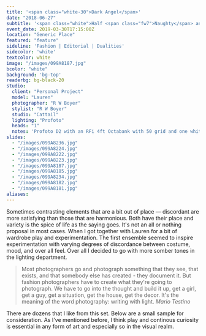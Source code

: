 ```yaml
---
title: '<span class="white-30">Dark Angel</span>'
date: "2018-06-27"
subtitle: '<span class="white">Half <span class="fw7">Naughty</span> and half nice.</span>'
event_date: 2019-03-30T17:15:00Z
location: "Generic Place"
featured: "feature"
sideline: 'Fashion | Editorial | Dualities'
sidecolor: 'white'
textcolor: white
image: "/images/099A8187.jpg"
bcolor: "white"
background: 'bg-top'
readerbg: bg-black-20
studio:
  client: "Personal Project"
  model: "Lauren"
  photographer: "R W Boyer"
  stylist: "R W Boyer"
  studio: "Cattail"
  lighting: "Profoto"
  heads: "1"
  notes: 'Profoto D2 with an RFi 4ft Octabank with 50 grid and one white reflector on white seamless.'
slides:
  - "/images/099A8236.jpg"
  - "/images/099A8224.jpg"
  - "/images/099A8222.jpg"
  - "/images/099A8223.jpg"
  - "/images/099A8187.jpg"
  - "/images/099A8185.jpg"
  - "/images/099A8234.jpg"
  - "/images/099A8182.jpg"
  - "/images/099A8181.jpg"
aliases:
---
```

Sometimes contrasting elements that are a bit out of place &mdash; discordant are more satisfying than those that are harmonious. Both have their place and variety is the spice of life as the saying goes. It's not an all or nothing proposal in most cases. When I got together with Lauren for a bit of wardrobe play and experimentation. The first ensemble seemed to inspire experimentation with varying degrees of discordance between costume, mood, and over all feel. Over all I decided to go with more somber tones in the lighting department.

> Most photographers go and photograph something that they see, that exists, and that somebody else has created - they document it. But fashion photographers have to create what they're going to photograph. We have to go into the thought and build it up, get a girl, get a guy, get a situation, get the house, get the decor. It's the meaning of the word photography: writing with light. <cite>Mario Testino</cite>

There are dozens that I like from this set. Below are a small sample for consideration. As I've mentioned before, I think play and continous curiosity is essential in any form of art and especially so in the visual realm.